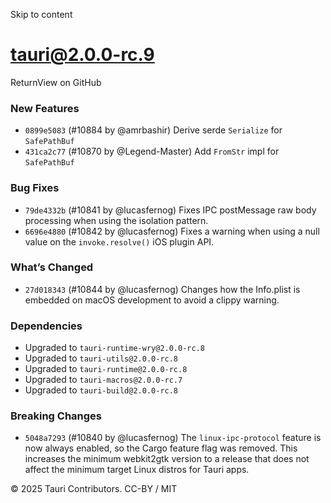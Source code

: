 Skip to content
# tauri@2.0.0-rc.9
ReturnView on GitHub
### New Features
  * `0899e5083` (#10884 by @amrbashir) Derive serde `Serialize` for `SafePathBuf`
  * `431ca2c77` (#10870 by @Legend-Master) Add `FromStr` impl for `SafePathBuf`


### Bug Fixes
  * `79de4332b` (#10841 by @lucasfernog) Fixes IPC postMessage raw body processing when using the isolation pattern.
  * `6696e4880` (#10842 by @lucasfernog) Fixes a warning when using a null value on the `invoke.resolve()` iOS plugin API.


### What’s Changed
  * `27d018343` (#10844 by @lucasfernog) Changes how the Info.plist is embedded on macOS development to avoid a clippy warning.


### Dependencies
  * Upgraded to `tauri-runtime-wry@2.0.0-rc.8`
  * Upgraded to `tauri-utils@2.0.0-rc.8`
  * Upgraded to `tauri-runtime@2.0.0-rc.8`
  * Upgraded to `tauri-macros@2.0.0-rc.7`
  * Upgraded to `tauri-build@2.0.0-rc.8`


### Breaking Changes
  * `5048a7293` (#10840 by @lucasfernog) The `linux-ipc-protocol` feature is now always enabled, so the Cargo feature flag was removed. This increases the minimum webkit2gtk version to a release that does not affect the minimum target Linux distros for Tauri apps.


© 2025 Tauri Contributors. CC-BY / MIT
